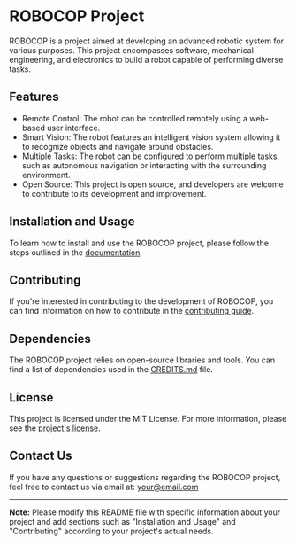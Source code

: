# ROBOCOP Project

ROBOCOP is a project aimed at developing an advanced robotic system for various purposes. This project encompasses software, mechanical engineering, and electronics to build a robot capable of performing diverse tasks.

## Features

- Remote Control: The robot can be controlled remotely using a web-based user interface.
- Smart Vision: The robot features an intelligent vision system allowing it to recognize objects and navigate around obstacles.
- Multiple Tasks: The robot can be configured to perform multiple tasks such as autonomous navigation or interacting with the surrounding environment.
- Open Source: This project is open source, and developers are welcome to contribute to its development and improvement.

## Installation and Usage

To learn how to install and use the ROBOCOP project, please follow the steps outlined in the [documentation](docs/INSTALL.md).

## Contributing

If you're interested in contributing to the development of ROBOCOP, you can find information on how to contribute in the [contributing guide](CONTRIBUTING.md).

## Dependencies

The ROBOCOP project relies on open-source libraries and tools. You can find a list of dependencies used in the [CREDITS.md](CREDITS.md) file.

## License

This project is licensed under the MIT License. For more information, please see the [project's license](LICENSE).

## Contact Us

If you have any questions or suggestions regarding the ROBOCOP project, feel free to contact us via email at: your@email.com

---

**Note:** Please modify this README file with specific information about your project and add sections such as "Installation and Usage" and "Contributing" according to your project's actual needs.
